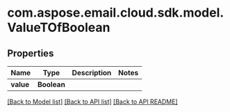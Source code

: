 
# com.aspose.email.cloud.sdk.model.ValueTOfBoolean

## Properties
Name | Type | Description | Notes
------------ | ------------- | ------------- | -------------
**value** | **Boolean** |  | 


[[Back to Model list]](README.md#documentation-for-models) [[Back to API list]](README.md#documentation-for-api-endpoints) [[Back to API README]](README.md)

